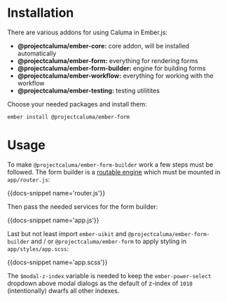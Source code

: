 # Installation

There are various addons for using Caluma in Ember.js:

- **@projectcaluma/ember-core:** core addon, will be installed automatically
- **@projectcaluma/ember-form:** everything for rendering forms
- **@projectcaluma/ember-form-builder:** engine for building forms
- **@projectcaluma/ember-workflow:** everything for working with the workflow
- **@projectcaluma/ember-testing:** testing utilitites

Choose your needed packages and install them:

```bash
ember install @projectcaluma/ember-form
```

# Usage

To make `@projectcaluma/ember-form-builder` work a few steps must be followed.
The form builder is a [routable engine](http://ember-engines.com) which must be
mounted in `app/router.js`:

{{docs-snippet name='router.js'}}

Then pass the needed services for the form builder:

{{docs-snippet name='app.js'}}

Last but not least import `ember-uikit` and `@projectcaluma/ember-form-builder`
and / or `@projectcaluma/ember-form` to apply styling in `app/styles/app.scss`:

{{docs-snippet name='app.scss'}}

The `$modal-z-index` variable is needed to keep the `ember-power-select`
dropdown above modal dialogs as the default of z-index of `1010`
(intentionally) dwarfs all other indexes.
